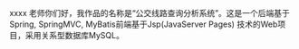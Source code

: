 xxxx 老师你们好，我作品的名称是“公交线路查询分析系统”。这是一个后端基于Spring, SpringMVC, MyBatis前端基于Jsp(JavaServer Pages) 技术的Web项目，采用关系型数据库MySQL。


